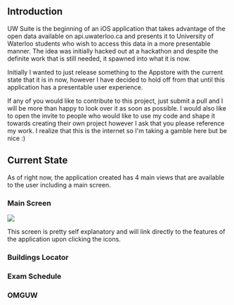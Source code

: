 Introduction
------------
UW Suite is the beginning of an iOS application that takes advantage of the open data available on api.uwaterloo.ca and presents it to University of Waterloo students who wish to access this data in a more presentable manner. The idea was initially hacked out at a hackathon and despite the definite work that is still needed, it spawned into what it is now.

Initially I wanted to just release something to the Appstore with the current state that it is in now, however I have decided to hold off from that until this application has a presentable user experience.

If any of you would like to contribute to this project, just submit a pull and I will be more than happy to look over it as soon as possible. I would also like to open the invite to people who would like to use my code and shape it towards creating their own project however I ask that you please reference my work. I realize that this is the internet so I'm taking a gamble here but be nice :)

Current State
------------
As of right now, the application created has 4 main views that are available to the user including a main screen.

### Main Screen ###
[![](http://i.imgur.com/0Wxj1s.png)](http://i.imgur.com/0Wxj1.png)

This screen is pretty self explanatory and will link directly to the features of the application upon clicking the icons.

### Buildings Locator ###

### Exam Schedule ###

### OMGUW ###

